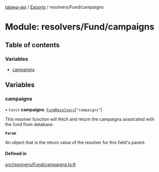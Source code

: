 [talawa-api](../README.md) / [Exports](../modules.md) / resolvers/Fund/campaigns

# Module: resolvers/Fund/campaigns

## Table of contents

### Variables

- [campaigns](resolvers_Fund_campaigns.md#campaigns)

## Variables

### campaigns

• `Const` **campaigns**: [`FundResolvers`](types_generatedGraphQLTypes.md#fundresolvers)[``"campaigns"``]

This resolver function will fetch and return the campaigns assoicated with the fund from database.

**`Param`**

An object that is the return value of the resolver for this field's parent.

#### Defined in

[src/resolvers/Fund/campaigns.ts:8](https://github.com/PalisadoesFoundation/talawa-api/blob/53234da/src/resolvers/Fund/campaigns.ts#L8)
